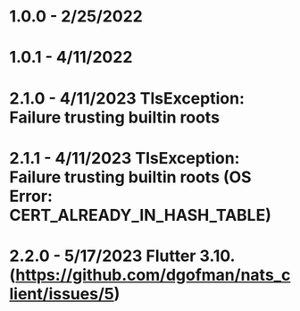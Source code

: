 # 1.0.0 - 2/25/2022
# 1.0.1 - 4/11/2022
# 2.1.0 - 4/11/2023 TlsException: Failure trusting builtin roots
# 2.1.1 - 4/11/2023 TlsException: Failure trusting builtin roots (OS Error: CERT_ALREADY_IN_HASH_TABLE)
# 2.2.0 - 5/17/2023 Flutter 3.10. (https://github.com/dgofman/nats_client/issues/5)